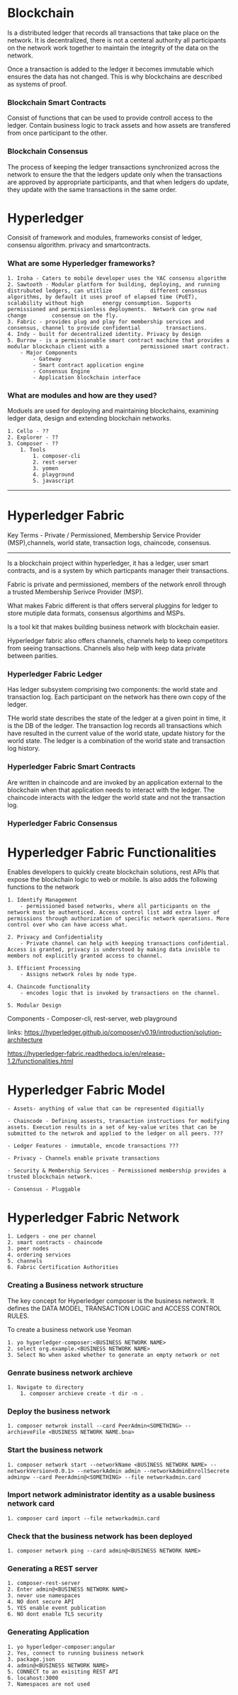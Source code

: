 # Blockchain

Is a distributed ledger that records all transactions that take place on the network.  It is decentralized, there is not a centeral authority all participants on the network work together to maintain the integrity of the data on the network.

Once a transaction is added to the ledger it becomes immutable which ensures the data has not changed.  This is why blockchains are described as systems of proof.

### Blockchain Smart Contracts

Consist of functions that can be used to provide controll access to the ledger.  Contain business logic to track assets and how assets are transfered from once participant to the other.  

### Blockchain Consensus

The process of keeping the ledger transactions synchronized across the network to ensure the that the ledgers update only when the transactions are approved by appropriate participants, and that when ledgers do update, they update with the same transactions in the same order.

# Hyperledger

Consisit of framework and modules, frameworks consist of ledger, consensu algorithm. privacy and smartcontracts.  


### What are some Hyperledger frameworks?

    1. Iroha - Caters to mobile developer uses the YAC consensu algorithm
    2. Sawtooth - Modular platform for building, deploying, and running distrubuted ledgers, can utitlize            different censnsus algorithms, by default it uses proof of elapsed time (PoET), scalability without high      energy consumption. Supports permissioned and permissionless deployments.  Network can grow nad change        consensue on the fly.
    3. Fabric - provides plug and play for membership services and consensus, channel to provide confidential        transactions.
    4. Indy - built for decentralized identity. Privacy by design
    5. Burrow - is a permissionable smart contract machine that provides a modular blockchain client with a          permissioned smart contract.
        - Major Components
            - Gateway
            - Smart contract application engine
            - Consensus Engine
            - Application blockchain interface

### What are modules and how are they used?

Moduels are used for deploying and maintaining blockchains, examining ledger data, design and extending blockchain networks.

    1. Cello - ??
    2. Explorer - ??
    3. Composer - ??
        1. Tools
            1. composer-cli
            2. rest-server
            3. yomen
            4. playground
            5. javascript
            

------------------------------------------------------------------------

# Hyperledger Fabric

Key Terms - Private / Permissioned, Membership Service Provider (MSP),channels, world state, transaction logs, chaincode, consensus. 

-----------------------------------------------------------------------

Is a blockchain project within hyperledger, it has a ledger, user smart contracts, and is a system by which particpants manager their transactions.

Fabric is private and permissioned, members of the network enroll through a trusted Membership Serivce Provider (MSP).

What makes Fabric different is that offers serveral pluggins for ledger to store mutiple data formats, consensus algorthims and MSPs. 

Is a tool kit that makes building business network with blockchain easier. 

Hyperledger fabric also offers channels, channels help to keep competitors from seeing transactions.  Channels also help with keep data private between parities.  

### Hyperledger Fabric Ledger

Has ledger subsystem comprising two components: the world state and transaction log. Each participant on the network has there own copy of the ledger.  

THe world state describes the state of the ledger at a given point in time, it is the DB of the ledger.  The transaction log records all transactions which have resulted in the current value of the world state, update history for the world state.  The ledger is a combination of the world state and transaction log history.

### Hyperledger Fabric Smart Contracts

Are written in chaincode and are invoked by an application external to the blockchain when that application needs to interact with the ledger. The chaincode interacts with the ledger the world state and not the transaction log.

### Hyperledger Fabric Consensus

# Hyperledger Fabric Functionalities

Enables developers to quickly create blockchain solutions, rest APIs that expose the blockchain logic to web or mobile. Is also adds the following functions to the network

    1. Identify Management
        - permissioned based networks, where all participants on the network must be authenticed. Access control list add extra layer of permissions through authorization of specific network operations. More control over who can have access what.

    2. Privacy and Confidentiality
        - Private channel can help with keeping transactions confidential.  Access is granted, privacy is understood by making data invisble to members not explicitly granted access to channel.

    3. Efficient Processing
        - Assigns network roles by node type. 

    4. Chaincode functionality
        - encodes logic that is invoked by transactions on the channel.

    5. Modular Design

Components - Composer-cli, rest-server, web playground

links: https://hyperledger.github.io/composer/v0.19/introduction/solution-architecture

https://hyperledger-fabric.readthedocs.io/en/release-1.2/functionalities.html

# Hyperledger Fabric Model

    - Assets- anything of value that can be represented digitially

    - Chaincode - Defining assests, transaction instructions for modifying assets. Execution results in a set of key-value writes that can be submitted to the netwrok and applied to the ledger on all peers. ??? 

    - Ledger Features - immutable, encode transactions ???

    - Privacy - Channels enable private transactions

    - Security & Membership Services - Permissioned membership provides a trusted blockchain network.

    - Consensus - Pluggable

# Hyperledger Fabric Network

    1. Ledgers - one per channel
    2. smart contracts - chaincode
    3. peer nodes
    4. ordering services
    5. channels
    6. Fabric Certification Authorities




### Creating a Business network structure

The key concept for Hyperledger composer is the business network.  It defines the DATA MODEL, TRANSACTION LOGIC and ACCESS CONTROL RULES.

To create a business network use Yeoman

    1. yo hyperledger-composer:<BUSINESS NETWORK NAME>
    2. select org.example.<BUSINESS NETWORK NAME>
    3. Select No when asked whether to generate an empty network or not

### Genrate business network archieve

    1. Navigate to directory
        1. composer archieve create -t dir -n . 

### Deploy the business network

    1. composer netwrok install --card PeerAdmin<SOMETHING> -- archieveFile <BUSINESS NETWORK NAME.bna>

### Start the business network

    1. composer network start --networkName <BUSINESS NETWORK NAME> --networkVersion<0.0.1> --networkAdmin admin --networkAdminEnrollSecrete adminpw --card PeerAdmin@<SOMETHING> --file networkadmin.card

### Import network administrator identity as a usable business network card

    1. composer card import --file networkadmin.card

### Check that the business network has been deployed

    1. composer network ping --card admin@<BUSINESS NETWORK NAME>

### Generating a REST server

    1. composer-rest-server
    2. Enter admin@<BUSINESS NETWORK NAME>
    3. never use namespaces
    4. NO dont secure API
    5. YES enable event publication
    6. NO dont enable TLS security

### Generating Application

    1. yo hyperledger-composer:angular
    2. Yes, connect to running business network
    3. package.json
    4. admin@<BUSINESS NETWORK NAME>
    5. CONNECT to an exisiting REST API
    6. locahost:3000
    7. Namespaces are not used

    


